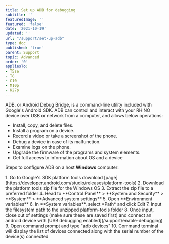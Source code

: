 ```yaml
---
title: Set up ADB for debugging
subtitle: ''
featuredImage: ''
featured: 'false'
date: '2021-10-19'
updated: ''
url: "/support/set-up-adb"
type: doc
published: 'true'
parent: Support
topic: Advanced
order: '0'
appliesTo:
- T5se
- T8
- C10
- M10p
- K27p
---
```


ADB, or Android Debug Bridge, is a command-line utility included with Google's Android SDK. ADB can control and interact with your RHINO device over USB or network from a computer, and allows below operations:

- Install, copy, and delete files.
- Install a program on a device.
- Record a video or take a screenshot of the phone.
- Debug a device in case of its malfunction.
- Examine logs on the phone.
- Upgrade the firmware of the programs and system elements.
- Get full access to information about OS and a device

Steps to configure ADB on a host **Windows** computer:

<div class="numbered-instructions" markdown="1">
1. Go to Google's SDK platform tools download [page](https://developer.android.com/studio/releases/platform-tools)
2. Download the platform tools zip file for the Windows OS
3. Extract the zip file to a preferred folder
4. Head to **Control Panel** > **System and Security** > **System** > **Advanced system settings**
5. Open **Environment variables**
6. In **System variables**, select *Path* and click Edit
7. Input the filesystem path to the unzipped platform-tools folder
8. Once input, close out of settings (make sure these are saved first) and connect an android device with [USB debugging enabled](/support/enable-debugging)
9. Open command prompt and type "adb devices"
10. Command terminal will display the list of devices connected along with the serial number of the device(s) connected
</div>
